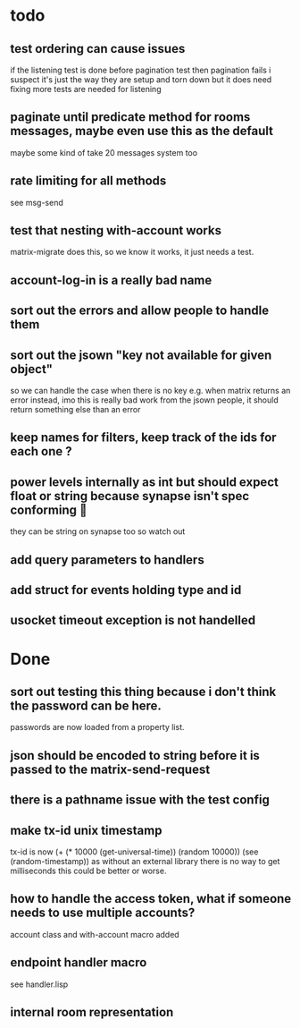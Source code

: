 # todo

## test ordering can cause issues
if the listening test is done before pagination test then pagination fails
i suspect it's just the way they are setup and torn down but it does need fixing
more tests are needed for listening

## paginate until predicate method for rooms messages, maybe even use this as the default
maybe some kind of take 20 messages system too

## rate limiting for all methods

see msg-send

## test that nesting with-account works
matrix-migrate does this, so we know it works, it just needs a test.

## account-log-in is a really bad name

## sort out the errors and allow people to handle them

## sort out the jsown "key not available for given object"
so we can handle the case when there is no key e.g. when matrix returns an error instead,
imo this is really bad work from the jsown people, it should return something else than an error

## keep names for filters, keep track of the ids for each one ?

## power levels internally as int but should expect float or string because synapse isn't spec conforming :anger:
they can be string on synapse too so watch out

## add query parameters to handlers

## add struct for events holding type and id

## usocket timeout exception is not handelled

# Done

## sort out testing this thing because i don't think the password can be here.
passwords are now loaded from a property list.

## json should be encoded to string before it is passed to the matrix-send-request

## there is a pathname issue with the test config

## make tx-id unix timestamp
tx-id is now (+ (* 10000 (get-universal-time)) (random 10000))
(see (random-timestamp))
as without an external library there is no way to get milliseconds
this could be better or worse.

## how to handle the access token, what if someone needs to use multiple accounts?
account class and with-account macro added

## endpoint handler macro
see handler.lisp

## internal room representation
